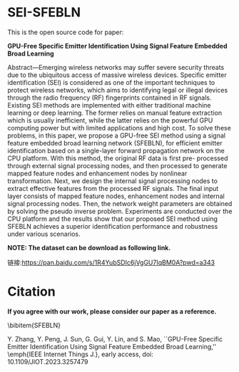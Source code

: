 # SEI-SFEBLN
This is the open source code for paper: 

**GPU-Free Specific Emitter Identification Using Signal Feature Embedded Broad Learning**

Abstract—Emerging wireless networks may suffer severe security threats due to the ubiquitous access of massive wireless devices. Specific emitter identification (SEI) is considered as one of the important techniques to protect wireless networks, which aims to identifying legal or illegal devices through the radio frequency (RF) fingerprints contained in RF signals. Existing SEI methods are implemented with either traditional machine learning or deep learning. The former relies on manual feature extraction which is usually inefficient, while the latter relies on the powerful GPU computing power but with limited applications and high cost. To solve these problems, in this paper, we propose a GPU-free SEI method using a signal feature embedded broad learning network (SFEBLN), for efficient emitter identification based on a single-layer forward propagation network on the CPU platform. With this method, the original RF data is first pre- processed through external signal processing nodes, and then processed to generate mapped feature nodes and enhancement nodes by nonlinear transformation. Next, we design the internal signal processing nodes to extract effective features from the processed RF signals. The final input layer consists of mapped feature nodes, enhancement nodes and internal signal processing nodes. Then, the network weight parameters are obtained by solving the pseudo inverse problem. Experiments are conducted over the CPU platform and the results show that our proposed SEI method using SFEBLN achieves a superior identification performance and robustness under various scenarios.

**NOTE: The dataset can be download as following link.**

链接:https://pan.baidu.com/s/1R4YubSDIc6jVgGU7IqBM0A?pwd=a343

# Citation
**If you agree with our work, please consider our paper as a reference.**

\bibitem{SFEBLN}

Y. Zhang, Y. Peng, J. Sun, G. Gui, Y. Lin, and S. Mao,  ``GPU-Free Specific Emitter Identification Using Signal Feature Embedded Broad Learning,'' \emph{IEEE Internet Things J.}, early access, doi: 10.1109/JIOT.2023.3257479
